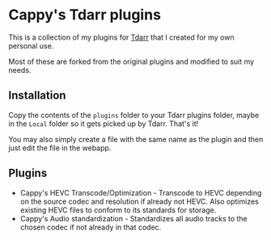 # Cappy's Tdarr plugins

This is a collection of my plugins for [Tdarr](https://tdarr.io) that I created for my own personal use.

Most of these are forked from the original plugins and modified to suit my needs.

## Installation

Copy the contents of the `plugins` folder to your Tdarr plugins folder, maybe in the `Local` folder so
it gets picked up by Tdarr. That's it!

You may also simply create a file with the same name as the plugin and then just edit the file in the webapp.

## Plugins

- Cappy's HEVC Transcode/Optimization - Transcode to HEVC depending on the source codec and resolution if already not HEVC. Also optimizes existing HEVC files to conform to its standards for storage.
- Cappy's Audio standardization - Standardizes all audio tracks to the chosen codec if not already in that codec.
